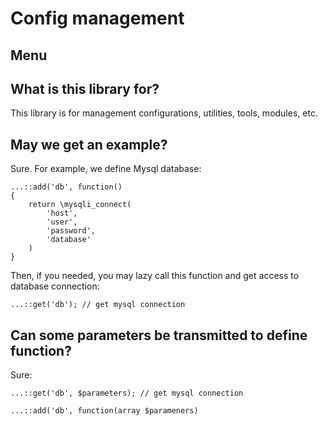# Config management

## Menu

## What is this library for?

This library is for management configurations, utilities, tools, modules, etc.

## May we get an example?

Sure. For example, we define Mysql database:

```
...::add('db', function()
{
    return \mysqli_connect(
        'host',
        'user',
        'password',
        'database'
    )
}
```

Then, if you needed, you may lazy call this function and get access to database connection:

```
...::get('db'); // get mysql connection
```

## Can some parameters be transmitted to define function?

Sure:

```
...::get('db', $parameters); // get mysql connection
```

```
...::add('db', function(array $parameners)
```